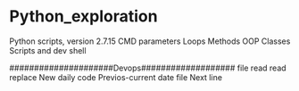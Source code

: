 # Python_exploration
Python scripts, version 2.7.15
CMD parameters
Loops
Methods
OOP
Classes
Scripts and dev shell

#####################Devops###################
file read
read replace
New daily code
Previos-current date file
Next line

